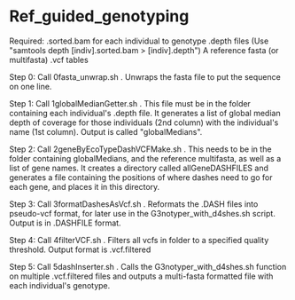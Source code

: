Ref_guided_genotyping
=====================
Required:
.sorted.bam for each individual to genotype
.depth files (Use "samtools depth [indiv].sorted.bam > [indiv].depth")
A reference fasta (or multifasta)
.vcf tables

Step 0:  Call 0fasta_unwrap.sh <name of fasta reference>.  Unwraps the fasta file to put the sequence on one line.

Step 1:  Call 1globalMedianGetter.sh .  This file must be in the folder containing each individual's .depth file.  It generates a list of global median depth of coverage for those individuals (2nd column) with the individual's name (1st column).  Output is called "globalMedians".

Step 2:  Call 2geneByEcoTypeDashVCFMake.sh <geneNameList>.  This needs to be in the folder containing globalMedians, and the reference multifasta, as well as a list of gene names.  It creates a directory called allGeneDASHFILES and generates a file containing the positions of where dashes need to go for each gene, and places it in this directory.

Step 3:  Call 3formatDashesAsVcf.sh .  Reformats the .DASH files into pseudo-vcf format, for later use in the G3notyper_with_d4shes.sh script.  Output is in .DASHFILE format.

Step 4:  Call 4filterVCF.sh <int>.  Filters all vcfs in folder to a specified quality threshold.  Output format is .vcf.filtered

Step 5:  Call 5dashInserter.sh <reference>.  Calls the G3notyper_with_d4shes.sh function on multiple .vcf.filtered files and outputs a multi-fasta formatted file with each individual's genotype.
